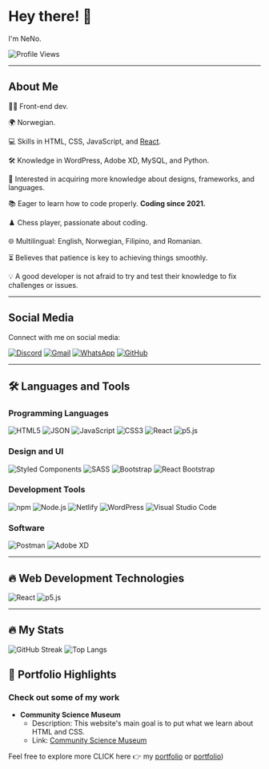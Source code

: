 # Hey there! 👋

I'm NeNo.

![Profile Views](https://komarev.com/ghpvc/?username=Nenorvalls&style=flat-square&color=blue)

---

## About Me

👩‍💻 Front-end dev.

🌍 Norwegian.

💻 Skills in HTML, CSS, JavaScript, and [React](https://reactjs.org/).

🛠️ Knowledge in WordPress, Adobe XD, MySQL, and Python.

🌟 Interested in acquiring more knowledge about designs, frameworks, and languages.

📚 Eager to learn how to code properly. **Coding since 2021.**

♟️ Chess player, passionate about coding.

🌐 Multilingual: English, Norwegian, Filipino, and Romanian.

⏳ Believes that patience is key to achieving things smoothly.

💡 A good developer is not afraid to try and test their knowledge to fix challenges or issues.

---

## Social Media

Connect with me on social media:

[![Discord](https://img.shields.io/badge/Discord-7289DA?style=for-the-badge&logo=discord&logoColor=white)](https://discord.gg/your_discord_invite/)
[![Gmail](https://img.shields.io/badge/Gmail-D14836?style=for-the-badge&logo=gmail&logoColor=white)](mailto:your.email@gmail.com)
[![WhatsApp](https://img.shields.io/badge/WhatsApp-25D366?style=for-the-badge&logo=whatsapp&logoColor=white)](https://wa.me/your_whatsapp_number)
[![GitHub](https://img.shields.io/badge/GitHub-100000?style=for-the-badge&logo=github&logoColor=white)](https://github.com/Nenorvalls)

---

## :hammer_and_wrench: Languages and Tools

### Programming Languages

![HTML5](https://img.shields.io/badge/HTML5-E34F26?style=for-the-badge&logo=html5&logoColor=white)
![JSON](https://img.shields.io/badge/json-5E5C5C?style=for-the-badge&logo=json&logoColor=white)
![JavaScript](https://img.shields.io/badge/JavaScript-323330?style=for-the-badge&logo=javascript&logoColor=F7DF1E)
![CSS3](https://img.shields.io/badge/CSS3-1572B6?style=for-the-badge&logo=css3&logoColor=white)
![React](https://img.shields.io/badge/React-61DAFB?style=for-the-badge&logo=react&logoColor=white)
![p5.js](https://img.shields.io/badge/p5.js-ED225D?style=for-the-badge&logo=p5.js&logoColor=white)

### Design and UI

![Styled Components](https://img.shields.io/badge/Styled_Components-DB7093?style=for-the-badge&logo=styled-components&logoColor=white)
![SASS](https://img.shields.io/badge/SASS-CC6699?style=for-the-badge&logo=sass&logoColor=white)
![Bootstrap](https://img.shields.io/badge/Bootstrap-v5.0.0-7952B3?style=for-the-badge&logo=bootstrap&logoColor=white)
![React Bootstrap](https://img.shields.io/badge/React_Bootstrap-563D7C?style=for-the-badge&logo=react-bootstrap&logoColor=white)

### Development Tools

![npm](https://img.shields.io/badge/npm-CB3837?style=for-the-badge&logo=npm&logoColor=white)
![Node.js](https://img.shields.io/badge/Node.js-339933?style=for-the-badge&logo=nodedotjs&logoColor=white)
![Netlify](https://img.shields.io/badge/Netlify-00C7B7?style=for-the-badge&logo=netlify&logoColor=white)
![WordPress](https://img.shields.io/badge/WordPress-21759B?style=for-the-badge&logo=wordpress&logoColor=white)
![Visual Studio Code](https://img.shields.io/badge/Visual_Studio_Code-0078D4?style=for-the-badge&logo=visual%20studio%20code&logoColor=white)

### Software

![Postman](https://img.shields.io/badge/Postman-FF6C37?style=for-the-badge&logo=Postman&logoColor=white)
![Adobe XD](https://img.shields.io/badge/Adobe%20XD-FF61F6?style=for-the-badge&logo=Adobe%20XD&logoColor=white)

---

## :fire: Web Development Technologies

![React](https://img.shields.io/badge/React-61DAFB?style=for-the-badge&logo=react&logoColor=white)
![p5.js](https://img.shields.io/badge/p5.js-ED225D?style=for-the-badge&logo=p5.js&logoColor=white)

---

## :fire: My Stats

![GitHub Streak](https://github-readme-streak-stats.herokuapp.com?user=Nenorvalls&theme=dark&background=000000)
![Top Langs](https://github-readme-stats.vercel.app/api/top-langs/?username=Nenorvalls&layout=compact&theme=vision-friendly-dark)

## :art: Portfolio Highlights

### Check out some of my work

- **Community Science Museum**
  - Description: This website's main goal is to put what we learn about HTML and CSS.
  - Link: [Community Science Museum](https://nenorvalls.github.io/Community-Science-Museum/)

Feel free to explore more CLICK here :point_right: my [portfolio](https://nenorvalls-website.netlify.app/) or
[portfolio](https://nenorvalls.github.io/nenorvalls-solutions/))

